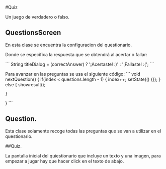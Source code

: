 #Quiz

Un juego de verdadero o falso.

## QuestionsScreen

En esta clase se encuentra la configuracion del questionario.

Donde se especifica la respuesta que se obtendrá al acertar o fallar:

´´´
String titleDialog = (correctAnswer) ? '¡Acertaste! :)' : '¡Fallaste! :(';
´´´ 

Para avanzar en las preguntas se usa el siguiente código:
´´´
void nextQuestion() {
if(index < questions.length - 1) {
index++;
setState(() {});
} else {
showresult();

    }
}
´´´

## Question.

Esta clase solamente recoge todas las preguntas que se van a utilizar en el questionario.


##Quiz.

La pantalla inicial del quiestionario que incluye un texto y una imagen, para empezar a jugar hay que hacer click en el texto de abajo.
